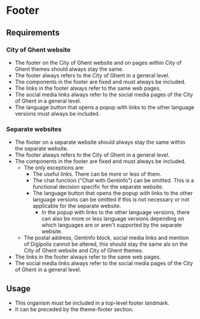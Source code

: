 # Footer

## Requirements

### City of Ghent website

* The footer on the City of Ghent website and on pages within City of Ghent themes should always stay the same.
* The footer always refers to the City of Ghent in a general level.
* The components in the footer are fixed and must always be included.
* The links in the footer always refer to the same web pages.
* The social media links always refer to the social media pages of the City of Ghent in a general level.
* The language button that opens a popup with links to the other language versions must always be included.

### Separate websites

* The footer on a separate website should always stay the same within the separate website.
* The footer always refers to the City of Ghent in a general level.
* The components in the footer are fixed and must always be included.
    * The only exceptions are:
        * The useful links. There can be more or less of them.
        * The chat function ("Chat with Gentinfo") can be omitted. This is a functional decision specific for the separate website.
        * The language button that opens the popup with links to the other language versions can be omitted if this is not necessary or not applicable for the separate website.
            * In the popup with links to the other language versions, there can also be more or less language versions depending on which languages are or aren't supported by the separate website.
    * The postal address, Gentinfo block, social media links and mention of Digipolis cannot be altered, this should stay the same als on the City of Ghent website and City of Ghent themes.
* The links in the footer always refer to the same web pages.
* The social media links always refer to the social media pages of the City of Ghent in a general level.

## Usage

* This organism must be included in a top-level footer landmark.
* It can be preceded by the theme-footer section.